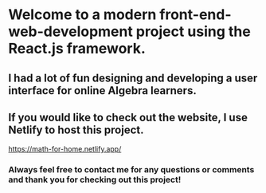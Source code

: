 # Welcome to a modern front-end-web-development project using the React.js framework.



## I had a lot of fun designing and developing a user interface for online Algebra learners. 


## If you would like to check out the website, I use Netlify to host this project. 

https://math-for-home.netlify.app/


### Always feel free to contact me for any questions or comments and thank you for checking out this project!